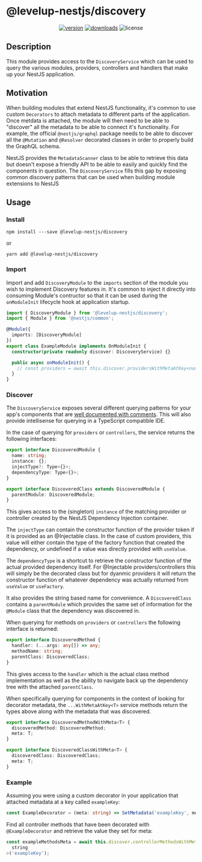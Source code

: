 # @levelup-nestjs/discovery

<p align="center">
<a href="https://www.npmjs.com/package/@levelup-nestjs/discovery"><img src="https://img.shields.io/npm/v/@levelup-nestjs/discovery.svg?style=flat" alt="version" /></a>
<a href="https://www.npmjs.com/package/@levelup-nestjs/discovery"><img alt="downloads" src="https://img.shields.io/npm/dt/@levelup-nestjs/discovery.svg?style=flat"></a>
<img alt="license" src="https://img.shields.io/npm/l/@levelup-nestjs/discovery.svg">
</p>

## Description

This module provides access to the `DiscoveryService` which can be used to query the various modules, providers, controllers and handlers that make up your NestJS application.

## Motivation

When building modules that extend NestJS functionality, it's common to use custom `Decorators` to attach metadata to different parts of the application. Once metdata is attached, the module will then need to be able to "discover" all the metadata to be able to connect it's functionality. For example, the official `@nestjs/graphql` package needs to be able to discover all the `@Mutation` and `@Resolver` decorated classes in order to properly build the GraphQL schema.

NestJS provides the `MetadataScanner` class to be able to retrieve this data but doesn't expose a friendly API to be able to easily and quickly find the components in question. The `DiscoveryService` fills this gap by exposing common discovery patterns that can be used when building module extensions to NestJS

## Usage

### Install

`npm install ---save @levelup-nestjs/discovery`

or

`yarn add @levelup-nestjs/discovery`

### Import

Import and add `DiscoveryModule` to the `imports` section of the module you wish to implement Discovery features in. It's common to inject it directly into consuming Module's contructor so that it can be used during the `onModuleInit` lifecycle hook at application startup.

```typescript
import { DiscoveryModule } from '@levelup-nestjs/discovery';
import { Module } from '@nestjs/common';

@Module({
  imports: [DiscoveryModule]
})
export class ExampleModule implements OnModuleInit {
  constructor(private readonly discover: DiscoveryService) {}

  public async onModuleInit() {
    // const providers = await this.discover.providersWithMetaAtKey<number>('metaKey')
  }
}
```

### Discover

The `DiscoveryService` exposes several different querying patterns for your app's components that are [well documented with comments](src/discovery.service.ts). This will also provide intellisense for querying in a TypeScript compatible IDE.

In the case of querying for `providers` or `controllers`, the service returns the following interfaces:

```typescript
export interface DiscoveredModule {
  name: string;
  instance: {};
  injectType?: Type<{}>;
  dependencyType: Type<{}>;
}

export interface DiscoveredClass extends DiscoveredModule {
  parentModule: DiscoveredModule;
}
```

This gives access to the (singleton) `instance` of the matching provider or controller created by the NestJS Dependency Injection container.

The `injectType` can contain the constructor function of the provider token if it is provided as an @Injectable class. In the case of custom providers, this value will either contain the type of the factory function that created the dependency, or undefined if a value was directly provided with `useValue`.

The `dependencyType` is a shortcut to retrieve the constructor function of the actual provided dependency itself. For @Injectable providers/controllers this will simply be the decorated class but for dyanmic providers it will return the constructor function of whatever dependency was actually returned from `useValue` or `useFactory`.

It also provides the string based name for convenience. A `DiscoveredClass` contains a `parentModule` which provides the same set of information for the `@Module` class that the dependency was discovered in.

When querying for methods on `providers` or `controllers` the following interface is returned:

```typescript
export interface DiscoveredMethod {
  handler: (...args: any[]) => any;
  methodName: string;
  parentClass: DiscoveredClass;
}
```

This gives access to the `handler` which is the actual class method implementation as well as the ability to navigate back up the dependency tree with the attached `parentClass`.

When specifically querying for components in the context of looking for decorator metadata, the `...WithMetaAtKey<T>` service methods return the types above along with the metadata that was discovered.

```typescript
export interface DiscoveredMethodWithMeta<T> {
  discoveredMethod: DiscoveredMethod;
  meta: T;
}

export interface DiscoveredClassWithMeta<T> {
  discoveredClass: DiscoveredClass;
  meta: T;
}
```

### Example

Assuming you were using a custom decorator in your application that attached metadata at a key called `exampleKey`:

```typescript
const ExampleDecorator = (meta: string) => SetMetadata('exampleKey', meta);
```

Find all controller methods that have been decorated with `@ExampleDecorator` and retrieve the value they set for meta:

```typescript
const exampleMethodsMeta = await this.discover.controllerMethodsWithMetaAtKey<
  string
>('exampleKey');
```
